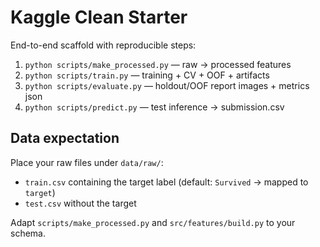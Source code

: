 
# Kaggle Clean Starter

End-to-end scaffold with reproducible steps:

1) `python scripts/make_processed.py` — raw -> processed features
2) `python scripts/train.py`         — training + CV + OOF + artifacts
3) `python scripts/evaluate.py`      — holdout/OOF report images + metrics json
4) `python scripts/predict.py`       — test inference -> submission.csv

## Data expectation
Place your raw files under `data/raw/`:

- `train.csv` containing the target label (default: `Survived` -> mapped to `target`)
- `test.csv` without the target

Adapt `scripts/make_processed.py` and `src/features/build.py` to your schema.
